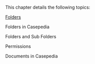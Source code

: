 This chapter details the following topics:

[Folders](/what-is-dotsphere-casepedia/folders-in-casepedia.md)

Folders in Casepedia

Folders and Sub Folders

Permissions

Documents in Casepedia

